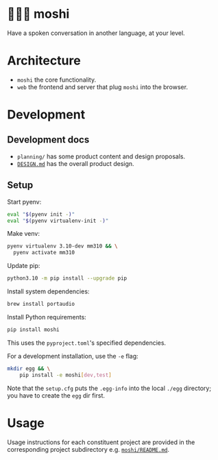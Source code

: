 # 🧑💬🤖 moshi
Have a spoken conversation in another language, at your level.

# Architecture
- `moshi` the core functionality.
- `web` the frontend and server that plug `moshi` into the browser.

# Development

## Development docs
- `planning/` has some product content and design proposals.
- [`DESIGN.md`](DESIGN.md) has the overall product design.

## Setup

Start pyenv:
```sh
eval "$(pyenv init -)"
eval "$(pyenv virtualenv-init -)"
```

Make venv:
```sh
pyenv virtualenv 3.10-dev mm310 && \
  pyenv activate mm310
```

Update pip:
```sh
python3.10 -m pip install --upgrade pip
```

Install system dependencies:
```sh
brew install portaudio
```

Install Python requirements:
```sh
pip install moshi
```
This uses the `pyproject.toml`'s specified dependencies.

For a development installation, use the `-e` flag:
```sh
mkdir egg && \
    pip install -e moshi[dev,test]
```
Note that the `setup.cfg` puts the `.egg-info` into the local `./egg` directory; you have to create the `egg` dir first.

# Usage
Usage instructions for each constituent project are provided in the corresponding project subdirectory e.g.
[`moshi/README.md`](moshi/README.md).
